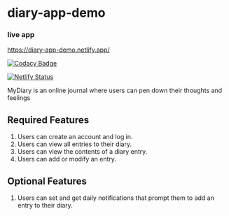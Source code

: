 # diary-app-demo

### live app
https://diary-app-demo.netlify.app/

[![Codacy Badge](https://api.codacy.com/project/badge/Grade/76fc10cdf18b4f808a49a0bf140a7a45)](https://app.codacy.com/manual/okezieobi/diary-app-demo?utm_source=github.com&utm_medium=referral&utm_content=okezieobi/diary-app-demo&utm_campaign=Badge_Grade_Dashboard)

[![Netlify Status](https://api.netlify.com/api/v1/badges/e54b2167-63be-4b0e-8773-b72d72660f00/deploy-status)](https://app.netlify.com/sites/reverent-bose-42ecb0/deploys)

MyDiary is an online journal where users can pen down their thoughts and feelings

## Required Features
1. Users can create an account and log in.
2. Users can view all entries to their diary.
3. Users can view the contents of a diary entry.
4. Users can add or modify an entry.

## Optional Features
1. Users can set and get daily notifications that prompt them to add an entry to their diary.
